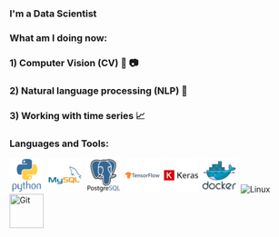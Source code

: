 ### I'm a Data Scientist

### What am I doing now:
### 1) Computer Vision (CV) 🎥 📷
### 2) Natural language processing (NLP) 📝
### 3) Working with time series 📈

### Languages and Tools:
<div>
  <img src="https://github.com/devicons/devicon/blob/master/icons/python/python-original-wordmark.svg" title="Python" alt="Python" width="60" height="60"/>&nbsp;
  <img src="https://github.com/devicons/devicon/blob/master/icons/mysql/mysql-original-wordmark.svg" title="MySQL" alt="MySQL" width="60" height="60"/>&nbsp;
  <img src="https://github.com/devicons/devicon/blob/master/icons/postgresql/postgresql-original-wordmark.svg" title="PostgreSQL" alt="PostgreSQL" width="60" height="60"/>&nbsp;
  <img src="https://github.com/devicons/devicon/blob/master/icons/tensorflow/tensorflow-original-wordmark.svg" title="TensorFlow" alt="TensorFlow" width="60" height="60"/>&nbsp;
  <img src="https://github.com/devicons/devicon/blob/master/icons/keras/keras-original-wordmark.svg" title="Keras" alt="Keras" width="60" height="60"/>&nbsp;
  <img src="https://github.com/devicons/devicon/blob/master/icons/docker/docker-original-wordmark.svg" title="Docker" alt="Docker" width="60" height="60"/>&nbsp;
  <img src="https://github.com/devicons/devicon/blob/master/icons/linux/linux-original-wordmark.svg" title="Linux" alt="Linux" width="60" height="60"/>&nbsp;
  <img src="https://www.google.com/url?sa=i&url=https%3A%2F%2Fru.wikipedia.org%2Fwiki%2FKeras&psig=AOvVaw00TKnHoV8zSHPxvP2Zc6dm&ust=1667138274324000&source=images&cd=vfe&ved=0CA0QjRxqFwoTCJDw8ZbMhfsCFQAAAAAdAAAAABAE" title="Git" **alt="Git" width="60" height="60"/>
</div>
  
